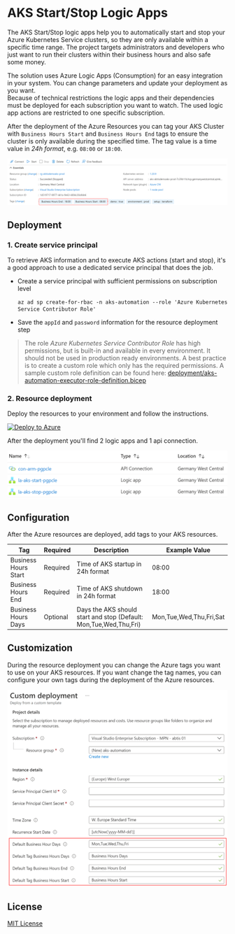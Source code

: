 # AKS Start/Stop Logic Apps

The AKS Start/Stop logic apps help you to automatically start and stop your Azure Kubernetes Service clusters, so they are only available within a specific time range. The project targets administrators and developers who just want to run their clusters within their business hours and also safe some money.

The solution uses Azure Logic Apps (Consumption) for an easy integration in your system. You can change parameters and update your deployment as you want.  
Because of technical restrictions the logic apps and their dependencies must be deployed for each subscription you want to watch. The used logic app actions are restricted to one specific subscription.

After the deployment of the Azure Resources you can tag your AKS Cluster with `Business Hours Start` and `Business Hours End` tags to ensure the cluster is only available during the specified time. The tag value is a time value in *24h format*, e.g. `08:00` or `18:00`.

![AKS Cluster Business Hours Config Sample](docs/static/k8s-resource-tagging.png)

## Deployment

### 1. Create service principal

To retrieve AKS information and to execute AKS actions (start and stop), it's a good approach to use a dedicated service principal that does the job.

- Create a service principal with sufficient permissions on subscription level
    ```
    az ad sp create-for-rbac -n aks-automation --role 'Azure Kubernetes Service Contributor Role'
    ```
- Save the `appId` and `password` information for the resource deployment step

> The role *Azure Kubernetes Service Contributor Role* has high permissions, but is built-in and available in every environment. It should not be used in production ready environments. A best practice is to create a custom role which only has the required permissions. A sample custom role definition can be found here: [deployment/aks-automation-executor-role-definition.bicep](deployment/aks-automation-executor-role-definition.bicep)

### 2. Resource deployment

Deploy the resources to your environment and follow the instructions.

[![Deploy to Azure](https://aka.ms/deploytoazurebutton)](https://portal.azure.com/#create/Microsoft.Template/uri/...)

After the deployment you'll find 2 logic apps and 1 api connection.

![Deployed logic app resources](docs/static/az-logic-app-resources.png)

## Configuration

After the Azure resources are deployed, add tags to your AKS resources.

| Tag | Required | Description | Example Value |
|-----|----------|-------------|---------------|
| Business Hours Start | Required | Time of AKS startup in 24h format | 08:00 | 
| Business Hours End | Required | Time of AKS shutdown in 24h format | 18:00 |
| Business Hours Days | Optional | Days the AKS should start and stop (Default: Mon,Tue,Wed,Thu,Fri) | Mon,Tue,Wed,Thu,Fri,Sat |

## Customization

During the resource deployment you can change the Azure tags you want to use on your AKS resources. If you want change the tag names, you can configure your own tags during the deployment of the Azure resources.

![Change default tag names](docs/static/az-deployment-custom-tags.png)

## License

[MIT License](LICENSE)
